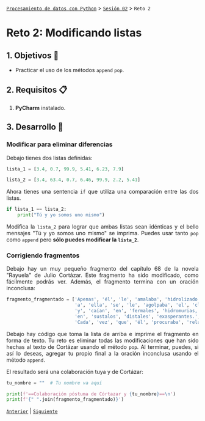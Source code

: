 [`Procesamiento de datos con Python`](../../Readme.md) > [`Sesión 02`](../Readme.md) > `Reto 2`

# Reto 2: Modificando listas

<div style="text-align: justify;">

## 1. Objetivos :dart:

- Practicar el uso de los métodos `append` `pop`.

## 2. Requisitos :clipboard:

1. **PyCharm** instalado.

## 3. Desarrollo :rocket:

### Modificar para eliminar diferencias

Debajo tienes dos listas definidas:

```python
lista_1 = [3.4, 0.7, 99.9, 5.41, 6.23, 7.9]

lista_2 = [3.4, 63.4, 0.7, 6.46, 99.9, 2.2, 5.41]
```

Ahora tienes una sentencia `if` que utiliza una comparación entre las dos listas.

```python
if lista_1 == lista_2:
    print("Tú y yo somos uno mismo")
```

Modifica la `lista_2` para lograr que ambas listas sean idénticas y el bello mensajes "Tú y yo somos uno mismo" se imprima. Puedes usar tanto `pop` como `append` pero **sólo puedes modificar la `lista_2`**.


### Corrigiendo fragmentos

Debajo hay un muy pequeño fragmento del capítulo 68 de la novela "Rayuela" de Julio Cortázar. Este fragmento ha sido modificado, como fácilmente podrás ver. Además, el fragmento termina con un oración inconclusa:

```python
fragmento_fragmentado = ['Apenas', 'él', 'le', 'amalaba', 'hidrolizado' 'el', 'noema,',
                         'a', 'ella', 'se', 'le', 'agolpaba', 'el', 'clémiso', 'súbito',
                         'y', 'caían', 'en', 'fermales', 'hidromurias,', 'en', 'salvajes', 'ambonios,',
                         'en', 'sustalos', 'distales', 'exasperantes.',
                         'Cada', 'vez', 'que', 'él', 'procuraba', 'relamar', 'las', 'incopelusas,']
```

Debajo hay código que toma la lista de arriba e imprime el fragmento en forma de texto. Tu reto es eliminar todas las modificaciones que han sido hechas al texto de Cortázar usando el método `pop`. Al terminar, puedes, si así lo deseas, agregar tu propio final a la oración inconclusa usando el método `append`.

El resultado será una colaboración tuya y de Cortázar:

```python
tu_nombre = ""  # Tu nombre va aquí

print(f'==Colaboración póstuma de Córtazar y {tu_nombre}==\n')
print(f'{" ".join(fragmento_fragmentado)}')
```


[`Anterior`](../Readme.md) | [`Siguiente`](../Readme.md)

</div>